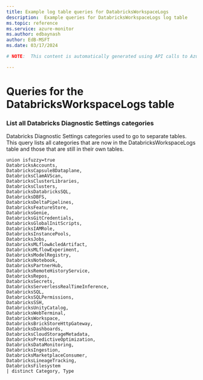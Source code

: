 ```yaml
---
title: Example log table queries for DatabricksWorkspaceLogs
description:  Example queries for DatabricksWorkspaceLogs log table
ms.topic: reference
ms.service: azure-monitor
ms.author: edbaynash
author: EdB-MSFT
ms.date: 03/17/2024

# NOTE:  This content is automatically generated using API calls to Azure. Any edits made on these files will be overwritten in the next run of the script. 

---
```


# Queries for the DatabricksWorkspaceLogs table


### List all Databricks Diagnostic Settings categories  


Databricks Diagnostic Settings categories used to go to separate tables. This query lists all categories that are now in the DatabricksWorkspaceLogs table and those that are still in their own tables.  

```query
union isfuzzy=true
DatabricksAccounts,
DatabricksCapsule8Dataplane,
DatabricksClamAVScan,
DatabricksClusterLibraries,
DatabricksClusters,
DatabricksDatabricksSQL,
DatabricksDBFS,
DatabricksDeltaPipelines,
DatabricksFeatureStore,
DatabricksGenie,
DatabricksGitCredentials,
DatabricksGlobalInitScripts,
DatabricksIAMRole,
DatabricksInstancePools,
DatabricksJobs,
DatabricksMLflowAcledArtifact,
DatabricksMLflowExperiment,
DatabricksModelRegistry,
DatabricksNotebook,
DatabricksPartnerHub,
DatabricksRemoteHistoryService,
DatabricksRepos,
DatabricksSecrets,
DatabricksServerlessRealTimeInference,
DatabricksSQL,
DatabricksSQLPermissions,
DatabricksSSH,
DatabricksUnityCatalog,
DatabricksWebTerminal,
DatabricksWorkspace,
DatabricksBrickStoreHttpGateway,
DatabricksDashboards,
DatabricksCloudStorageMetadata,
DatabricksPredictiveOptimization,
DatabricksDataMonitoring,
DatabricksIngestion,
DatabricksMarketplaceConsumer,
DatabricksLineageTracking,
DatabricksFilesystem
| distinct Category, Type
```

